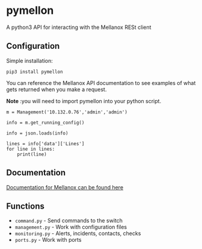 # pymellon


A python3 API for interacting with the Mellanox RESt client

## Configuration

Simple installation:

```
pip3 install pymellon
```
You can reference the Mellanox API documentation to see examples of what gets
returned when you make a request.

**Note** :you will need to import pymellon into your python script.

```
m = Management('10.132.0.76','admin','admin')

info = m.get_running_config()

info = json.loads(info)

lines = info['data']['Lines']
for line in lines:
    print(line)

```

## Documentation
[Documentation for Mellanox can be found here](https://support.hpe.com/hpesc/public/docDisplay?docId=a00055729en_us&docLocale=en_US)

## Functions

* `command.py` - Send commands to the switch
* `management.py` - Work with configuration files
* `monitoring.py` - Alerts, incidents, contacts, checks
* `ports.py` - Work with ports
